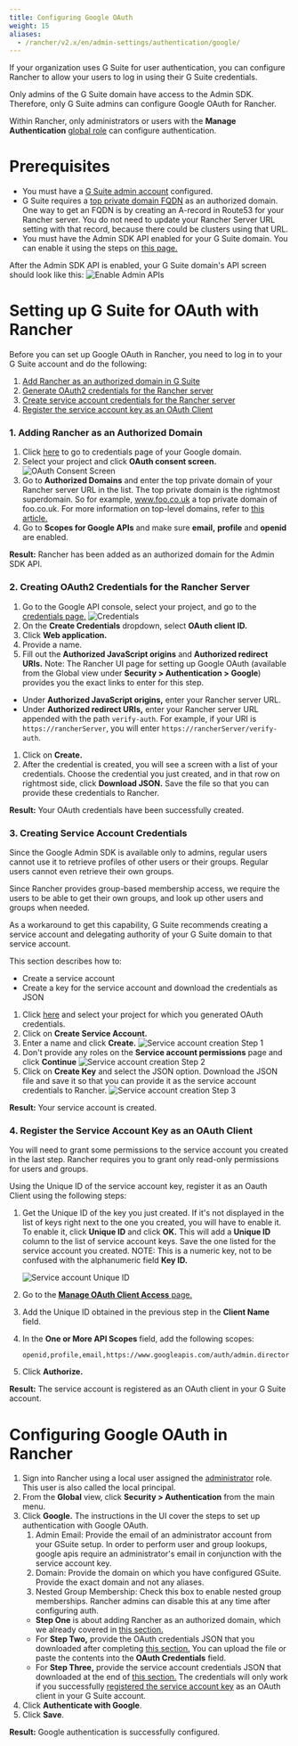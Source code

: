 ```yaml
---
title: Configuring Google OAuth
weight: 15
aliases:
  - /rancher/v2.x/en/admin-settings/authentication/google/
---
```


If your organization uses G Suite for user authentication, you can configure Rancher to allow your users to log in using their G Suite credentials.

Only admins of the G Suite domain have access to the Admin SDK. Therefore, only G Suite admins can configure Google OAuth for Rancher.

Within Rancher, only administrators or users with the **Manage Authentication** [global role](../../manage-role-based-access-control-rbac/global-permissions.md) can configure authentication.

# Prerequisites
- You must have a [G Suite admin account](https://admin.google.com) configured.
- G Suite requires a [top private domain FQDN](https://github.com/google/guava/wiki/InternetDomainNameExplained#public-suffixes-and-private-domains) as an authorized domain. One way to get an FQDN is by creating an A-record in Route53 for your Rancher server. You do not need to update your Rancher Server URL setting with that record, because there could be clusters using that URL.
- You must have the Admin SDK API enabled for your G Suite domain. You can enable it using the steps on [this page.](https://support.google.com/a/answer/60757?hl=en)

After the Admin SDK API is enabled, your G Suite domain's API screen should look like this:
![Enable Admin APIs](/img/Google-Enable-APIs-Screen.png)

# Setting up G Suite for OAuth with Rancher
Before you can set up Google OAuth in Rancher, you need to log in to your G Suite account and do the following:

1. [Add Rancher as an authorized domain in G Suite](#1-adding-rancher-as-an-authorized-domain)
1. [Generate OAuth2 credentials for the Rancher server](#2-creating-oauth2-credentials-for-the-rancher-server)
1. [Create service account credentials for the Rancher server](#3-creating-service-account-credentials)
1. [Register the service account key as an OAuth Client](#4-register-the-service-account-key-as-an-oauth-client)

### 1. Adding Rancher as an Authorized Domain
1. Click [here](https://console.developers.google.com/apis/credentials) to go to credentials page of your Google domain.
1. Select your project and click **OAuth consent screen.**
![OAuth Consent Screen](/img/Google-OAuth-consent-screen-tab.png)
1. Go to **Authorized Domains** and enter the top private domain of your Rancher server URL in the list. The top private domain is the rightmost superdomain. So for example, www.foo.co.uk a top private domain of foo.co.uk. For more information on top-level domains, refer to [this article.](https://github.com/google/guava/wiki/InternetDomainNameExplained#public-suffixes-and-private-domains)
1. Go to **Scopes for Google APIs** and make sure **email,** **profile** and **openid** are enabled.

**Result:** Rancher has been added as an authorized domain for the Admin SDK API.

### 2. Creating OAuth2 Credentials for the Rancher Server
1. Go to the Google API console, select your project, and go to the [credentials page.](https://console.developers.google.com/apis/credentials)
![Credentials](/img/Google-Credentials-tab.png)
1. On the **Create Credentials** dropdown, select **OAuth client ID.**
1. Click **Web application.**
1. Provide a name.
1. Fill out the **Authorized JavaScript origins** and **Authorized redirect URIs.** Note: The Rancher UI page for setting up Google OAuth (available from the Global view under **Security > Authentication > Google**) provides you the exact links to enter for this step.
 - Under **Authorized JavaScript origins,** enter your Rancher server URL.
 - Under **Authorized redirect URIs,** enter your Rancher server URL appended with the path `verify-auth`. For example, if your URI is `https://rancherServer`, you will enter `https://rancherServer/verify-auth`.
1. Click on **Create.**
1. After the credential is created, you will see a screen with a list of your credentials. Choose the credential you just created, and in that row on rightmost side, click **Download JSON.** Save the file so that you can provide these credentials to Rancher.

**Result:** Your OAuth credentials have been successfully created.

### 3. Creating Service Account Credentials
Since the Google Admin SDK is available only to admins, regular users cannot use it to retrieve profiles of other users or their groups. Regular users cannot even retrieve their own groups.

Since Rancher provides group-based membership access, we require the users to be able to get their own groups, and look up other users and groups when needed.

As a workaround to get this capability, G Suite recommends creating a service account and delegating authority of your G Suite domain to that service account.

This section describes how to:

- Create a service account
- Create a key for the service account and download the credentials as JSON

1. Click [here](https://console.developers.google.com/iam-admin/serviceaccounts) and select your project for which you generated OAuth credentials.
1. Click on **Create Service Account.**
1. Enter a name and click **Create.**
![Service account creation Step 1](/img/Google-svc-acc-step1.png)
1. Don't provide any roles on the **Service account permissions** page and click **Continue**
![Service account creation Step 2](/img/Google-svc-acc-step2.png)
1. Click on **Create Key** and select the JSON option. Download the JSON file and save it so that you can provide it as the service account credentials to Rancher.
![Service account creation Step 3](/img/Google-svc-acc-step3-key-creation.png)

**Result:** Your service account is created.

### 4. Register the Service Account Key as an OAuth Client

You will need to grant some permissions to the service account you created in the last step. Rancher requires you to grant only read-only permissions for users and groups.

Using the Unique ID of the service account key, register it as an Oauth Client using the following steps:

1. Get the Unique ID of the key you just created. If it's not displayed in the list of keys right next to the one you created, you will have to enable it. To enable it, click **Unique ID** and click **OK.** This will add a **Unique ID** column to the list of service account keys. Save the one listed for the service account you created. NOTE: This is a numeric key, not to be confused with the alphanumeric field **Key ID.**

	![Service account Unique ID](/img/Google-Select-UniqueID-column.png)
1. Go to the [**Manage OAuth Client Access** page.](https://admin.google.com/AdminHome?chromeless=1#OGX:ManageOauthClients)
1. Add the Unique ID obtained in the previous step in the **Client Name** field.
1. In the **One or More API Scopes** field, add the following scopes:
	```
	openid,profile,email,https://www.googleapis.com/auth/admin.directory.user.readonly,https://www.googleapis.com/auth/admin.directory.group.readonly
	```
1. Click **Authorize.**

**Result:** The service account is registered as an OAuth client in your G Suite account.

# Configuring Google OAuth in Rancher
1. Sign into Rancher using a local user assigned the [administrator](../../manage-role-based-access-control-rbac/global-permissions.md) role. This user is also called the local principal.
1.	From the **Global** view, click **Security > Authentication** from the main menu.
1. Click **Google.** The instructions in the UI cover the steps to set up authentication with Google OAuth.
	1. Admin Email: Provide the email of an administrator account from your GSuite setup. In order to perform user and group lookups, google apis require an administrator's email in conjunction with the service account key.
	1. Domain: Provide the domain on which you have configured GSuite. Provide the exact domain and not any aliases.
	1. Nested Group Membership: Check this box to enable nested group memberships. Rancher admins can disable this at any time after configuring auth.
   - **Step One** is about adding Rancher as an authorized domain, which we already covered in [this section.](#1-adding-rancher-as-an-authorized-domain)
   - For **Step Two,** provide the OAuth credentials JSON that you downloaded after completing [this section.](#2-creating-oauth2-credentials-for-the-rancher-server) You can upload the file or paste the contents into the **OAuth Credentials** field.
   - For **Step Three,** provide the service account credentials JSON that downloaded at the end of [this section.](#3-creating-service-account-credentials) The credentials will only work if you successfully [registered the service account key](#4-register-the-service-account-key-as-an-oauth-client) as an OAuth client in your G Suite account.
1.	Click **Authenticate with Google**.
1.	Click **Save**.

**Result:** Google authentication is successfully configured.
